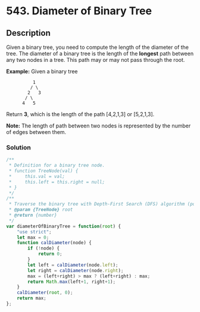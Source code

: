 # 543. Diameter of Binary Tree

## Description

Given a binary tree, you need to compute the length of the diameter of the tree. The diameter of a binary tree is the length of the **longest** path between any two nodes in a tree. This path may or may not pass through the root.

**Example:**
Given a binary tree
```
          1
         / \
        2   3
       / \     
      4   5    
```
Return **3**, which is the length of the path [4,2,1,3] or [5,2,1,3].

**Note:** The length of path between two nodes is represented by the number of edges between them.

### Solution
```javascript
/**
 * Definition for a binary tree node.
 * function TreeNode(val) {
 *     this.val = val;
 *     this.left = this.right = null;
 * }
 */
/**
 * Traverse the binary tree with Depth-First Search (DFS) algorithm (postorder)
 * @param {TreeNode} root
 * @return {number}
 */
var diameterOfBinaryTree = function(root) {
    "use strict";
    let max = 0;
    function calDiameter(node) {
        if (!node) {
            return 0;
        }
        let left = calDiameter(node.left);
        let right = calDiameter(node.right);
        max = (left+right) > max ? (left+right) : max;
        return Math.max(left+1, right+1);
    }
    calDiameter(root, 0);
    return max;
};
```